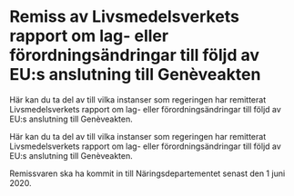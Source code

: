 # Remiss av Livsmedelsverkets rapport om lag- eller förordningsändringar till följd av EU:s anslutning till Genèveakten

Här kan du ta del av till vilka instanser som regeringen har remitterat Livsmedelsverkets rapport om lag- eller förordningsändringar till följd av EU:s anslutning till Genèveakten.

Här kan du ta del av till vilka instanser som regeringen har remitterat Livsmedelsverkets rapport om lag- eller förordningsändringar till följd av EU:s anslutning till Genèveakten.

Remissvaren ska ha kommit in till Näringsdepartementet senast den 1 juni 2020.
